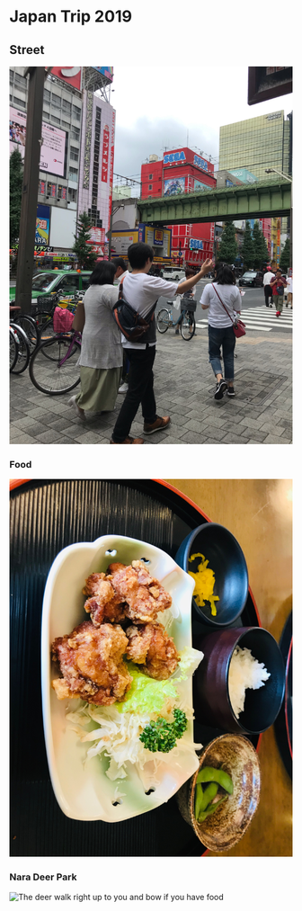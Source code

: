 # Japan Trip 2019

## Street
![The anime district had so many figurine stores](https://raw.githubusercontent.com/AnnNguyen04/Camera-Roll-Dump-/main/anime%20district%20japan.jpeg)

### Food
![The popcorn chicken was so crunchy! YUMMMM](https://github.com/AnnNguyen04/Camera-Roll-Dump-/blob/main/popcorn%20chicken%20meal%20japan.jpeg?raw=true) 

### Nara Deer Park
![The deer walk right up to you and bow if you have food](https://github.com/AnnNguyen04/Camera-Roll-Dump-/blob/main/nara%20deer%20park%20japan.JPG?raw=true) 
